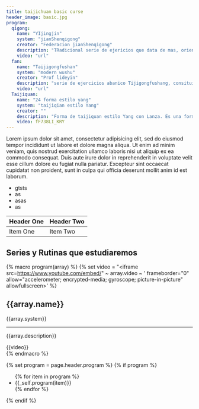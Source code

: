 ```yaml
---
title: taijichuan basic curse
header_image: basic.jpg
program:
  qigong:
    name: "YIjingjin"
    system: "jianShenqigong"
    creator: "Federacion jianShenqigong"
    description: "TRadicional serie de ejericios que data de mas, orientada a canalizar la energia para el fortalecimieto de los musculos y tendones del cuerpo humano"
    video: "url"
  fan:
    name: "Taijigongfushan"
    system: "modern wushu"
    creator: "Prof lideyin"
    description: "serie de ejercicios abanico Tijigongfushang, consituido con movimientos tradicionales estilos de wushu internos y externos. uniendo manera armonica y elegante diversas corrientes y filosofias de wushu"
    video: "url"
  Taijiquan:
    name: "24 forma estilo yang"
    system: "taijiqian estilo Yang"
    creator: ""
    description: "Forma de taijiquan estilo Yang con Lanza. Es una forma de nivel elemtal con elegantes y bellos movimientos."
    video: fF738LI_KRY
---
```

Lorem ipsum dolor sit amet, consectetur adipisicing elit, sed do eiusmod tempor incididunt ut labore et dolore magna aliqua. Ut enim ad minim veniam, quis nostrud exercitation ullamco laboris nisi ut aliquip ex ea commodo consequat. Duis aute irure dolor in reprehenderit in voluptate velit esse cillum dolore eu fugiat nulla pariatur. Excepteur sint occaecat cupidatat non proident, sunt in culpa qui officia deserunt mollit anim id est laborum.

* gtsts
* as
* asas
* as

| Header One     | Header Two     |
| :------------- | :------------- |
| Item One       | Item Two       |

## Series y Rutinas que estudiaremos
{% macro program(array) %}
  {% set video = "<iframe src=https://www.youtube.com/embed/" ~ array.video ~ ' frameborder="0" allow="accelerometer; encrypted-media; gyroscope; picture-in-picture" allowfullscreen></iframe>' %}
  <div class="program-item">
    <div class="description">
      <h2>{{array.name}}</h2>
      <p>{{array.system}}</p>
      <hr>
      <p>{{array.description}}</p>
    </div>
    <div class="video">
    {{video}}
    </div>
  <div>
{% endmacro %}

{% set program = page.header.program %}
{% if program %}
<div class="program">
  <ul class="styledList">
    {% for item in program %}
      <li>{{_self.program(item)}}
    </li>
    {% endfor %}
  </ul>
</div>
{% endif %}
